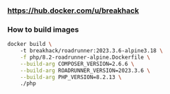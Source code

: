 ### https://hub.docker.com/u/breakhack

### How to build images
```bash
docker build \                     
    -t breakhack/roadrunner:2023.3.6-alpine3.18 \
    -f php/8.2-roadrunner-alpine.Dockerfile \
    --build-arg COMPOSER_VERSION=2.6.6 \
    --build-arg ROADRUNNER_VERSION=2023.3.6 \
    --build-arg PHP_VERSION=8.2.13 \
    ./php
```
